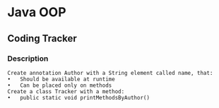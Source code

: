 # Java OOP

## Coding Tracker

### Description
    Create annotation Author with a String element called name, that: 
    •	Should be available at runtime 
    •	Can be placed only on methods 
    Create a class Tracker with a method: 
    •	public static void printMethodsByAuthor()